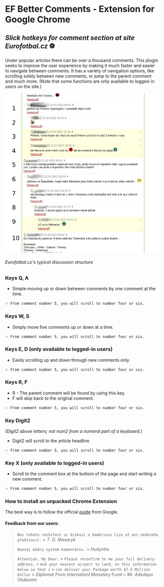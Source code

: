 # EF Better Comments - Extension for Google Chrome

## _Slick hotkeys for comment section at site Eurofotbal.cz_ ⚽

Under popular articles there can be over a thousand comments. This plugin seeks to improve the user experience by making it much faster and easier to navigate between comments. It has a variety of navigation options, like scrolling solely between new comments, or jump to the parent comment and much more. (Note that some functions are only available to logged-in users on the site.)

![](docs/images/EFcz2.png)

###### Eurofotbal.cz's typical discussion structure

### Keys Q, A

- Simple moving up or down between comments by one comment at the time.

```sh
✨ From comment number 5, you will scroll to number four or six.
```

### Keys W, S

- Simply move five comments up or down at a time.

```sh
✨ From comment number 5, you will scroll to number four or six.
```

### Keys E, D (only available to logged-in users)

- Easily scrolling up and down through new comments only.

```sh
✨ From comment number 5, you will scroll to number four or six.
```

### Keys R, F

- R - The parent comment will be found by using this key.
- F will skip back to the original comment.

```sh
✨ From comment number 5, you will scroll to number four or six.
```

### Key Digit2

_(Digit2 above letters; not num2 from a numeral part of a keyboard.)_

- Digit2 will scroll to the article headline

```sh
✨ From comment number 5, you will scroll to number four or six.
```

### Key X (only available to logged-in users)

- Scroll to the comment box at the bottom of the page and start writing a new comment.

```sh
✨ From comment number 5, you will scroll to number four or six.
```

### How to install an unpacked Chrome Extension

The best way is to follow the official [guide](https://developer.chrome.com/docs/extensions/mv3/getstarted/#unpacked) from Google.

#### Feedback from our users:

> `Bez tohoto rozšíření si diskuzi o Gambrinus lize už ani nedovedu představit.` > _T. G. Masaryk_

> `Naozaj múdry systém komentárov.` > _Hudynho_

> `Attention. My Dear:` > `Please reconfirm to me your full delivery address,` > `And your nearest airport to land, on this information below so that i` > `can deliver your Package worth $7.5 Million Dollar` > _Diplomat From Internationl Monetary Fund_ > _Mr. Adedayo Olubunmi_
